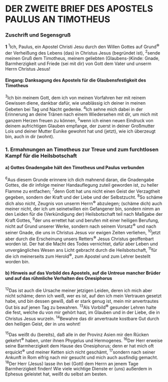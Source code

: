 # DER ZWEITE BRIEF DES APOSTELS PAULUS AN TIMOTHEUS

### Zuschrift und Segensgruß

__1__
<sup>1</sup>Ich, Paulus, ein Apostel Christi Jesu durch den Willen Gottes auf Grund<sup title="oder: zur Verkündigung">&#x2732;</sup> der Verheißung des Lebens (das) in Christus Jesus (begründet ist),
<sup>2</sup>sende meinen Gruß dem Timotheus, meinem geliebten (Glaubens-)Kinde: Gnade, Barmherzigkeit und Friede (sei mit dir) von Gott dem Vater und unserm Herrn Christus Jesus!

#### Eingang: Danksagung des Apostels für die Glaubensfestigkeit des Timotheus

<sup>3</sup>Ich bin meinem Gott, dem ich von meinen Vorfahren her mit reinem Gewissen diene, dankbar dafür, wie unablässig ich deiner in meinen Gebeten bei Tag und Nacht gedenke.
<sup>4</sup>Ich sehne mich dabei in der Erinnerung an deine Tränen nach einem Wiedersehen mit dir, um mich mit ganzem Herzen freuen zu können,
<sup>5</sup>wenn ich einen neuen Eindruck von deinem aufrichtigen Glauben empfange, der zuerst in deiner Großmutter Lois und deiner Mutter Eunike gewohnt hat und (jetzt), wie ich überzeugt bin, auch in dir (wohnt).

### 1. Ermahnungen an Timotheus zur Treue und zum furchtlosen Kampf für die Heilsbotschaft

#### a) Gottes Gnadengabe hält den Timotheus und Paulus verbunden

<sup>6</sup>Aus diesem Grunde erinnere ich dich mahnend daran, die Gnadengabe Gottes, die dir infolge meiner Handauflegung zuteil geworden ist, zu heller Flamme zu entfachen;
<sup>7</sup>denn Gott hat uns nicht einen Geist der Verzagtheit gegeben, sondern der Kraft und der Liebe und der Selbstzucht.
<sup>8</sup>So schäme dich also nicht, Zeugnis von unserm Herrn<sup title="oder: für unsern Herrn">&#x2732;</sup> abzulegen; (schäme dich) auch meiner nicht, der ich um seinetwillen ein Gefangener bin, sondern nimm an den Leiden für die (Verkündigung der) Heilsbotschaft teil nach Maßgabe der Kraft Gottes,
<sup>9</sup>der uns errettet hat und berufen mit einer heiligen Berufung, nicht auf Grund unserer Werke, sondern nach seinem Vorsatz<sup title="= freien Ratschluß">&#x2732;</sup> und nach seiner Gnade, die uns in Christus Jesus vor ewigen Zeiten verliehen,
<sup>10</sup>jetzt aber durch die Erscheinung unsers Retters<sup title="oder: Heilands">&#x2732;</sup> Jesus Christus geoffenbart worden ist. Der hat die Macht des Todes vernichtet, dafür aber Leben und unvergängliches Wesen ans Licht gebracht durch die Heilsbotschaft,
<sup>11</sup>für die ich meinerseits zum Herold<sup title="= Verkündiger, Prediger">&#x2732;</sup>, zum Apostel und zum Lehrer bestellt worden bin.

#### b) Hinweis auf das Vorbild des Apostels, auf die Untreue mancher Brüder und auf das rühmliche Verhalten des Onesiphorus

<sup>12</sup>Das ist auch die Ursache meiner jetzigen Leiden, deren ich mich aber nicht schäme; denn ich weiß, wer es ist, auf den ich mein Vertrauen gesetzt habe, und bin dessen gewiß, daß er stark genug ist, mein mir anvertrautes Gut bis auf jenen Tag zu bewahren.
<sup>13</sup>Als Vorbild<sup title="oder: Muster">&#x2732;</sup> gesunder Lehren halte die fest, welche du von mir gehört hast, im Glauben und in der Liebe, die in Christus Jesus wurzeln.
<sup>14</sup>Bewahre das dir anvertraute kostbare Gut durch den heiligen Geist, der in uns wohnt!

<sup>15</sup>Das weißt du (bereits), daß alle in der Provinz Asien mir den Rücken gekehrt<sup title="= sich von mir abgewandt">&#x2732;</sup> haben, unter ihnen Phygelus und Hermogenes.
<sup>16</sup>Der Herr erweise seine Barmherzigkeit dem Hause des Onesiphorus; denn er hat mich oft erquickt<sup title="= durch seinen Zuspruch gestärkt">&#x2732;</sup> und meiner Ketten sich nicht geschämt,
<sup>17</sup>sondern nach seiner Ankunft in Rom eifrig nach mir gesucht und mich auch ausfindig gemacht.
<sup>18</sup>Der Herr (Jesus) lasse ihn bei (Gott) dem Herrn an jenem Tage Barmherzigkeit finden! Wie viele wichtige Dienste er (uns) außerdem in Ephesus geleistet hat, weißt du selbst am besten.